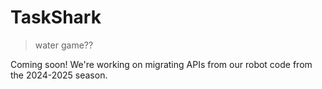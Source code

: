 # TaskShark
> water game??

Coming soon! We're working on migrating APIs from our robot code from the 2024-2025 season.
